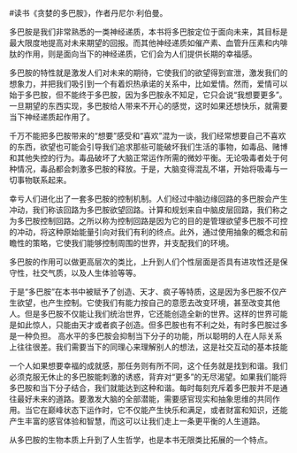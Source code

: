 #读书《贪婪的多巴胺》，作者丹尼尔·利伯曼。

多巴胺是我们非常熟悉的一类神经递质，本书将多巴胺定位于面向未来，其目标是最大限度地提高对未来期望的回报。而其他神经递质如催产素、血管升压素和内啡肽的作用，则是面向当下的神经递质，它们会为人们提供长期的幸福感。

多巴胺的特性就是激发人们对未来的期待，它使我们的欲望得到宣泄，激发我们的想象力，并把我们吸引到一个有着炽热承诺的关系中，比如爱情。然而，爱情可以始于多巴胺，但不能终于多巴胺，因为多巴胺永不知足，它只会说“我想要更多”。一旦期望的东西实现，多巴胺给人带来不开心的感觉，这时如果还想快乐，就需要当下神经递质起作用了。

千万不能把多巴胺带来的“想要”感受和“喜欢”混为一谈，我们经常想要自己不喜欢的东西，欲望也可能会引导我们追求那些可能破坏我们生活的事物，如毒品、赌博和其他失控的行为。毒品破坏了大脑正常运作所需的微妙平衡。无论吸毒者处于何种情况，毒品都会刺激多巴胺的释放。于是，大脑变得混乱不堪，开始将吸毒与一切事物联系起来。

幸亏人们进化出了一套多巴胺的控制机制。人们经过中脑边缘回路的多巴胺会产生冲动，我们称该回路为多巴胺欲望回路。计算和规划来自中脑皮层回路，我们称之为多巴胺控制回路。之所以称为控制回路是因为它的目的是管理欲望多巴胺不可控的冲动，将这种原始能量引向对我们有利的终点。此外，通过使用抽象的概念和前瞻性的策略，它使我们能够控制周围的世界，并支配我们的环境。

多巴胺的作用可以做更高层次的类比，上升到人们个性层面是否具有进攻性还是保守性，社交气质，以及人生体验等等。

于是“多巴胺”在本书中被赋予了创造、天才、疯子等特质，这是因为多巴胺不仅产生欲望，也产生控制。它使我们有能力按自己的意愿去改变环境，甚至改变其他人。但是多巴胺不仅能让我们统治世界，它还能创造全新的世界。这样的世界可能是如此惊人，只能由天才或者疯子创造。但多巴胺也有不利之处，有时多巴胺过多是一种负担。 高水平的多巴胺会抑制当下分子的功能，所以聪明的人在人际关系上往往很差。我们需要当下的同理心来理解别人的想法，这是社交互动的基本技能

一个人如果想要幸福的成就感，那任务则有所不同，这个任务就是找到和谐。我们必须克服无休止的多巴胺能刺激的诱惑，背弃对“更多”的无尽渴望。如果我们能将多巴胺和当下分子结合，我们就能达到这种和谐。每时每刻充斥着多巴胺并不是通往最好未来的道路。要激发大脑的全部潜能，需要感官现实和抽象思维的共同作用。当它在巅峰状态下运作时，它不仅能产生快乐和满足，或者财富和知识，还能产生丰富的感官体验和智慧，而这可以让我们走上一条更平衡的人生道路。

从多巴胺的生物本质上升到了人生哲学，也是本书无限类比拓展的一个特点。